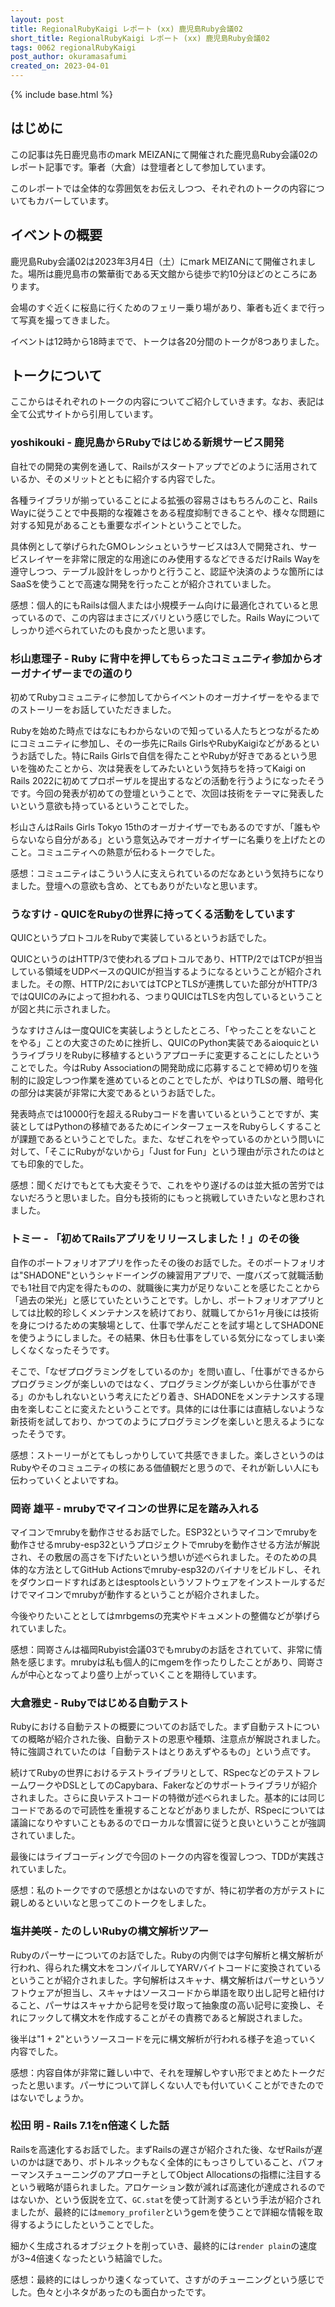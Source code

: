```yaml
---
layout: post
title: RegionalRubyKaigi レポート (xx) 鹿児島Ruby会議02
short_title: RegionalRubyKaigi レポート (xx) 鹿児島Ruby会議02
tags: 0062 regionalRubyKaigi
post_author: okuramasafumi
created_on: 2023-04-01
---
```


{% include base.html %}

## はじめに

この記事は先日鹿児島市のmark MEIZANにて開催された鹿児島Ruby会議02のレポート記事です。筆者（大倉）は登壇者として参加しています。

このレポートでは全体的な雰囲気をお伝えしつつ、それぞれのトークの内容についてもカバーしています。

## イベントの概要

鹿児島Ruby会議02は2023年3月4日（土）にmark MEIZANにて開催されました。場所は鹿児島市の繁華街である天文館から徒歩で約10分ほどのところにあります。

会場のすぐ近くに桜島に行くためのフェリー乗り場があり、筆者も近くまで行って写真を撮ってきました。

イベントは12時から18時までで、トークは各20分間のトークが8つありました。

## トークについて

ここからはそれぞれのトークの内容についてご紹介していきます。なお、表記は全て公式サイトから引用しています。

### yoshikouki - 鹿児島からRubyではじめる新規サービス開発

自社での開発の実例を通して、Railsがスタートアップでどのように活用されているか、そのメリットとともに紹介する内容でした。

各種ライブラリが揃っていることによる拡張の容易さはもちろんのこと、Rails Wayに従うことで中長期的な複雑さをある程度抑制できることや、様々な問題に対する知見があることも重要なポイントということでした。

具体例として挙げられたGMOレンシュというサービスは3人で開発され、サービスレイヤーを非常に限定的な用途にのみ使用するなどできるだけRails Wayを遵守しつつ、テーブル設計をしっかりと行うこと、認証や決済のような箇所にはSaaSを使うことで高速な開発を行ったことが紹介されていました。

感想：個人的にもRailsは個人または小規模チーム向けに最適化されていると思っているので、この内容はまさにズバリという感じでした。Rails Wayについてしっかり述べられていたのも良かったと思います。

### 杉山恵理子 - Ruby に背中を押してもらったコミュニティ参加からオーガナイザーまでの道のり

初めてRubyコミュニティに参加してからイベントのオーガナイザーをやるまでのストーリーをお話していただきました。

Rubyを始めた時点ではなにもわからないので知っている人たちとつながるためにコミュニティに参加し、その一歩先にRails GirlsやRubyKaigiなどがあるというお話でした。特にRails Girlsで自信を得たことやRubyが好きであるという思いを強めたことから、次は発表をしてみたいという気持ちを持ってKaigi on Rails 2022に初めてプロポーザルを提出するなどの活動を行うようになったそうです。今回の発表が初めての登壇ということで、次回は技術をテーマに発表したいという意欲も持っているということでした。

杉山さんはRails Girls Tokyo 15thのオーガナイザーでもあるのですが、「誰もやらないなら自分がある」という意気込みでオーガナイザーに名乗りを上げたとのこと。コミュニティへの熱意が伝わるトークでした。

感想：コミュニティはこういう人に支えられているのだなあという気持ちになりました。登壇への意欲も含め、とてもありがたいなと思います。

### うなすけ - QUICをRubyの世界に持ってくる活動をしています

QUICというプロトコルをRubyで実装しているというお話でした。

QUICというのはHTTP/3で使われるプロトコルであり、HTTP/2ではTCPが担当している領域をUDPベースのQUICが担当するようになるということが紹介されました。その際、HTTP/2においてはTCPとTLSが連携していた部分がHTTP/3ではQUICのみによって担われる、つまりQUICはTLSを内包しているということが図と共に示されました。

うなすけさんは一度QUICを実装しようとしたところ、「やったことをないことをやる」ことの大変さのために挫折し、QUICのPython実装であるaioquicというライブラリをRubyに移植するというアプローチに変更することにしたということでした。今はRuby Associationの開発助成に応募することで締め切りを強制的に設定しつつ作業を進めているとのことでしたが、やはりTLSの層、暗号化の部分は実装が非常に大変であるというお話でした。

発表時点では10000行を超えるRubyコードを書いているということですが、実装としてはPythonの移植であるためにインターフェースをRubyらしくすることが課題であるということでした。また、なぜこれをやっているのかという問いに対して、「そこにRubyがないから」「Just for Fun」という理由が示されたのはとても印象的でした。

感想：聞くだけでもとても大変そうで、これをやり遂げるのは並大抵の苦労ではないだろうと思いました。自分も技術的にもっと挑戦していきたいなと思わされました。

### トミー - 「初めてRailsアプリをリリースしました！」のその後

自作のポートフォリオアプリを作ったその後のお話でした。そのポートフォリオは"SHADONE"というシャドーイングの練習用アプリで、一度バズって就職活動でも1社目で内定を得たものの、就職後に実力が足りないことを感じたことから「過去の栄光」と感じていたということです。しかし、ポートフォリオアプリとしては比較的珍しくメンテナンスを続けており、就職してから1ヶ月後には技術を身につけるための実験場として、仕事で学んだことを試す場としてSHADONEを使うようにしました。その結果、休日も仕事をしている気分になってしまい楽しくなくなったそうです。

そこで、「なぜプログラミングをしているのか」を問い直し、「仕事ができるからプログラミングが楽しいのではなく、プログラミングが楽しいから仕事ができる」のかもしれないという考えにたどり着き、SHADONEをメンテナンスする理由を楽しむことに変えたということです。具体的には仕事には直結しないような新技術を試しており、かつてのようにプログラミングを楽しいと思えるようになったそうです。

感想：ストーリーがとてもしっかりしていて共感できました。楽しさというのはRubyやそのコミュニティの核にある価値観だと思うので、それが新しい人にも伝わっていくとよいですね。

### 岡嵜 雄平 - mrubyでマイコンの世界に足を踏み入れる

マイコンでmrubyを動作させるお話でした。ESP32というマイコンでmrubyを動作させるmruby-esp32というプロジェクトでmrubyを動作させる方法が解説され、その敷居の高さを下げたいという想いが述べられました。そのための具体的な方法としてGitHub Actionsでmruby-esp32のバイナリをビルドし、それをダウンロードすればあとはesptoolsというソフトウェアをインストールするだけでマイコンでmrubyが動作するということが紹介されました。

今後やりたいこととしてはmrbgemsの充実やドキュメントの整備などが挙げられていました。

感想：岡嵜さんは福岡Rubyist会議03でもmrubyのお話をされていて、非常に情熱を感じます。mrubyは私も個人的にmgemを作ったりしたことがあり、岡嵜さんが中心となってより盛り上がっていくことを期待しています。

### 大倉雅史 - Rubyではじめる自動テスト

Rubyにおける自動テストの概要についてのお話でした。まず自動テストについての概略が紹介された後、自動テストの恩恵や種類、注意点が解説されました。特に強調されていたのは「自動テストはとりあえずやるもの」という点です。

続けてRubyの世界におけるテストライブラリとして、RSpecなどのテストフレームワークやDSLとしてのCapybara、Fakerなどのサポートライブラリが紹介されました。さらに良いテストコードの特徴が述べられました。基本的には同じコードであるので可読性を重視することなどがありましたが、RSpecについては議論になりやすいこともあるのでローカルな慣習に従うと良いということが強調されていました。

最後にはライブコーディングで今回のトークの内容を復習しつつ、TDDが実践されていました。

感想：私のトークですので感想とかはないのですが、特に初学者の方がテストに親しめるといいなと思ってこのトークをしました。

### 塩井美咲 - たのしいRubyの構文解析ツアー

Rubyのパーサーについてのお話でした。Rubyの内側では字句解析と構文解析が行われ、得られた構文木をコンパイルしてYARVバイトコードに変換されているということが紹介されました。字句解析はスキャナ、構文解析はパーサというソフトウェアが担当し、スキャナはソースコードから単語を取り出し記号と紐付けること、パーサはスキャナから記号を受け取って抽象度の高い記号に変換し、それにフックして構文木を作成することがその責務であると解説されました。

後半は"1 + 2"というソースコードを元に構文解析が行われる様子を追っていく内容でした。

感想：内容自体が非常に難しい中で、それを理解しやすい形でまとめたトークだったと思います。パーサについて詳しくない人でも付いていくことができたのではないでしょうか。

### 松田 明 - Rails 7.1をn倍速くした話

Railsを高速化するお話でした。まずRailsの遅さが紹介された後、なぜRailsが遅いのかは謎であり、ボトルネックもなく全体的にもっさりしていること、パフォーマンスチューニングのアプローチとしてObject Allocationsの指標に注目するという戦略が語られました。アロケーション数が減れば高速化が達成されるのではないか、という仮説を立て、`GC.stat`を使って計測するという手法が紹介されましたが、最終的には`memory_profiler`というgemを使うことで詳細な情報を取得するようにしたということでした。

細かく生成されるオブジェクトを削っていき、最終的には`render plain`の速度が3~4倍速くなったという結論でした。

感想：最終的にはしっかり速くなっていて、さすがのチューニングという感じでした。色々と小ネタがあったのも面白かったです。
